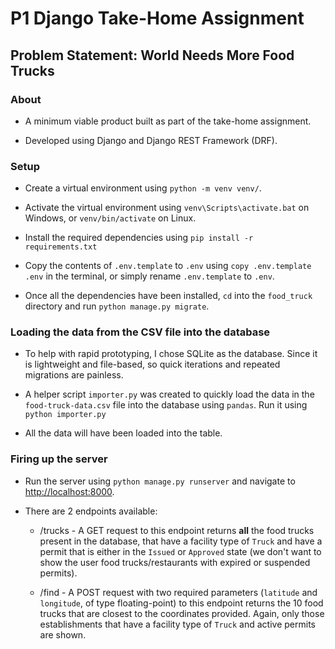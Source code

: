 # P1 Django Take-Home Assignment

## Problem Statement: World Needs More Food Trucks

### About

* A minimum viable product built as part of the take-home assignment.

* Developed using Django and Django REST Framework (DRF).

### Setup

* Create a virtual environment using `python -m venv venv/`.

* Activate the virtual environment using `venv\Scripts\activate.bat` on Windows, or `venv/bin/activate` on Linux.

* Install the required dependencies using `pip install -r requirements.txt`

* Copy the contents of `.env.template` to `.env` using `copy .env.template .env` in the terminal, or simply rename `.env.template` to `.env`.

* Once all the dependencies have been installed, `cd` into the `food_truck` directory and run `python manage.py migrate`.

### Loading the data from the CSV file into the database

* To help with rapid prototyping, I chose SQLite as the database. Since it is lightweight and file-based, so quick iterations and repeated migrations are painless.

* A helper script `importer.py` was created to quickly load the data in the `food-truck-data.csv` file into the database using `pandas`. Run it using `python importer.py`

* All the data will have been loaded into the table.

### Firing up the server

* Run the server using `python manage.py runserver` and navigate to [http://localhost:8000](http://localhost:8000).

* There are 2 endpoints available:

  * /trucks - A GET request to this endpoint returns **all** the food trucks present in the database, that have a facility type of `Truck` and have a permit that is either in the `Issued` or `Approved` state (we don't want to show the user food trucks/restaurants with expired or suspended permits).

  * /find - A POST request with two required parameters (`latitude` and `longitude`, of type floating-point) to this endpoint returns the 10 food trucks that are closest to the coordinates provided. Again, only those establishments that have a facility type of `Truck` and active permits are shown.
